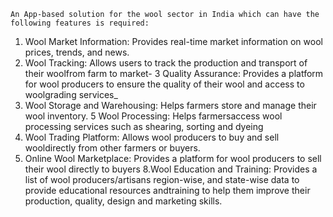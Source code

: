 
    An App-based solution for the wool sector in India which can have the following features is required: 
1. Wool Market Information: Provides real-time market information on wool prices, trends, and news.
2. Wool Tracking: Allows users to track the production and transport of their woolfrom farm to market-
3 Quality Assurance: Provides a platform for wool producers to ensure the quality of their wool and access to woolgrading services_
4. Wool Storage and Warehousing: Helps farmers store and manage their wool inventory. 
5 Wool Processing: Helps farmersaccess wool processing services such as shearing, sorting and dyeing 
6. Wool Trading Platform: Allows wool producers to buy and sell wooldirectly from other farmers or buyers. 
7. Online Wool Marketplace: Provides a platform for wool producers to sell their wool directly to buyers 
8.Wool Education and Training: Provides a list of wool producers/artisans region-wise, and state-wise data to
provide educational resources andtraining to help them improve their production, quality, design and marketing skills.
